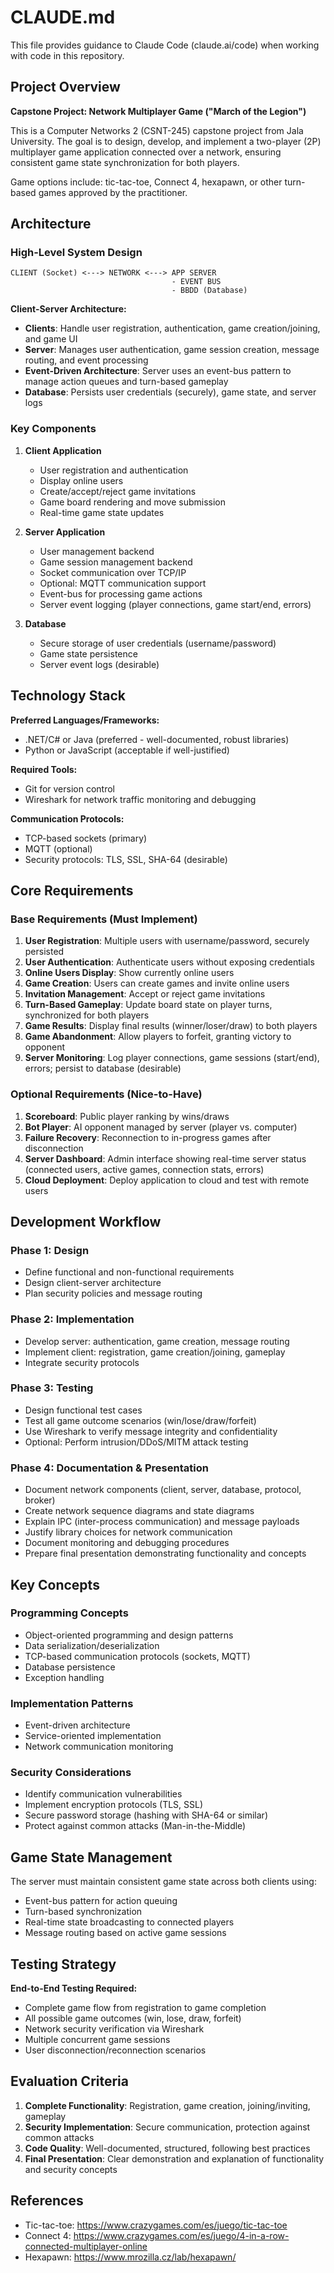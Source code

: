 # CLAUDE.md

This file provides guidance to Claude Code (claude.ai/code) when working with code in this repository.

## Project Overview

**Capstone Project: Network Multiplayer Game ("March of the Legion")**

This is a Computer Networks 2 (CSNT-245) capstone project from Jala University. The goal is to design, develop, and implement a two-player (2P) multiplayer game application connected over a network, ensuring consistent game state synchronization for both players.

Game options include: tic-tac-toe, Connect 4, hexapawn, or other turn-based games approved by the practitioner.

## Architecture

### High-Level System Design

```
CLIENT (Socket) <---> NETWORK <---> APP SERVER
                                    - EVENT BUS
                                    - BBDD (Database)
```

**Client-Server Architecture:**
- **Clients**: Handle user registration, authentication, game creation/joining, and game UI
- **Server**: Manages user authentication, game session creation, message routing, and event processing
- **Event-Driven Architecture**: Server uses an event-bus pattern to manage action queues and turn-based gameplay
- **Database**: Persists user credentials (securely), game state, and server logs

### Key Components

1. **Client Application**
   - User registration and authentication
   - Display online users
   - Create/accept/reject game invitations
   - Game board rendering and move submission
   - Real-time game state updates

2. **Server Application**
   - User management backend
   - Game session management backend
   - Socket communication over TCP/IP
   - Optional: MQTT communication support
   - Event-bus for processing game actions
   - Server event logging (player connections, game start/end, errors)

3. **Database**
   - Secure storage of user credentials (username/password)
   - Game state persistence
   - Server event logs (desirable)

## Technology Stack

**Preferred Languages/Frameworks:**
- .NET/C# or Java (preferred - well-documented, robust libraries)
- Python or JavaScript (acceptable if well-justified)

**Required Tools:**
- Git for version control
- Wireshark for network traffic monitoring and debugging

**Communication Protocols:**
- TCP-based sockets (primary)
- MQTT (optional)
- Security protocols: TLS, SSL, SHA-64 (desirable)

## Core Requirements

### Base Requirements (Must Implement)

1. **User Registration**: Multiple users with username/password, securely persisted
2. **User Authentication**: Authenticate users without exposing credentials
3. **Online Users Display**: Show currently online users
4. **Game Creation**: Users can create games and invite online users
5. **Invitation Management**: Accept or reject game invitations
6. **Turn-Based Gameplay**: Update board state on player turns, synchronized for both players
7. **Game Results**: Display final results (winner/loser/draw) to both players
8. **Game Abandonment**: Allow players to forfeit, granting victory to opponent
9. **Server Monitoring**: Log player connections, game sessions (start/end), errors; persist to database (desirable)

### Optional Requirements (Nice-to-Have)

1. **Scoreboard**: Public player ranking by wins/draws
2. **Bot Player**: AI opponent managed by server (player vs. computer)
3. **Failure Recovery**: Reconnection to in-progress games after disconnection
4. **Server Dashboard**: Admin interface showing real-time server status (connected users, active games, connection stats, errors)
5. **Cloud Deployment**: Deploy application to cloud and test with remote users

## Development Workflow

### Phase 1: Design
- Define functional and non-functional requirements
- Design client-server architecture
- Plan security policies and message routing

### Phase 2: Implementation
- Develop server: authentication, game creation, message routing
- Implement client: registration, game creation/joining, gameplay
- Integrate security protocols

### Phase 3: Testing
- Design functional test cases
- Test all game outcome scenarios (win/lose/draw/forfeit)
- Use Wireshark to verify message integrity and confidentiality
- Optional: Perform intrusion/DDoS/MITM attack testing

### Phase 4: Documentation & Presentation
- Document network components (client, server, database, protocol, broker)
- Create network sequence diagrams and state diagrams
- Explain IPC (inter-process communication) and message payloads
- Justify library choices for network communication
- Document monitoring and debugging procedures
- Prepare final presentation demonstrating functionality and concepts

## Key Concepts

### Programming Concepts
- Object-oriented programming and design patterns
- Data serialization/deserialization
- TCP-based communication protocols (sockets, MQTT)
- Database persistence
- Exception handling

### Implementation Patterns
- Event-driven architecture
- Service-oriented implementation
- Network communication monitoring

### Security Considerations
- Identify communication vulnerabilities
- Implement encryption protocols (TLS, SSL)
- Secure password storage (hashing with SHA-64 or similar)
- Protect against common attacks (Man-in-the-Middle)

## Game State Management

The server must maintain consistent game state across both clients using:
- Event-bus pattern for action queuing
- Turn-based synchronization
- Real-time state broadcasting to connected players
- Message routing based on active game sessions

## Testing Strategy

**End-to-End Testing Required:**
- Complete game flow from registration to game completion
- All possible game outcomes (win, lose, draw, forfeit)
- Network security verification via Wireshark
- Multiple concurrent game sessions
- User disconnection/reconnection scenarios

## Evaluation Criteria

1. **Complete Functionality**: Registration, game creation, joining/inviting, gameplay
2. **Security Implementation**: Secure communication, protection against common attacks
3. **Code Quality**: Well-documented, structured, following best practices
4. **Final Presentation**: Clear demonstration and explanation of functionality and security concepts

## References

- Tic-tac-toe: https://www.crazygames.com/es/juego/tic-tac-toe
- Connect 4: https://www.crazygames.com/es/juego/4-in-a-row-connected-multiplayer-online
- Hexapawn: https://www.mrozilla.cz/lab/hexapawn/
